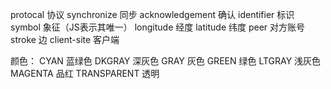 protocal			      					协议
synchronize   		           			同步
acknowledgement                			确认
identifier			          			标识
symbol			      	   				象征（JS表示其唯一）
longitude							经度
latitude				 				纬度
peer				      				对方账号
stroke								边
client-site							客户端


颜色：
CYAN								蓝绿色
DKGRAY								深灰色 
GRAY								灰色
GREEN								绿色
LTGRAY								浅灰色
MAGENTA							品红
TRANSPARENT						透明

